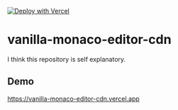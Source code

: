 [![Deploy with Vercel](https://vercel.com/button)](https://vercel.com/new/clone?repository-url=https%3A%2F%2Fgithub.com%2Fsonyarianto%2Fmonaco-editor-cdn)
# vanilla-monaco-editor-cdn

I think this repository is self explanatory.

## Demo

https://vanilla-monaco-editor-cdn.vercel.app
